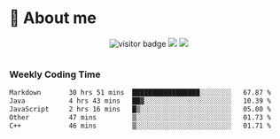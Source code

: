 <!-- ![](https://youpai.roccoshi.top/img/20200804214216.png) -->

# 🧐 About me
 
<p align="center">
<img src="https://visitor-badge.laobi.icu/badge?page_id=Lincest.Lincest&title=hits" alt="visitor badge"/>
<a href="mailto:imroccoshi@gmail.com"><img src="https://img.shields.io/badge/gmail-imroccoshi%40gmail.com-red"></a>
<a href="https://blog.roccoshi.top"><img src="https://img.shields.io/badge/blog-roccoshi-green"></a>
</p>

<div align="center">
  <img src="https://github-readme-stats.vercel.app/api?username=Lincest&show_icons=true&count_private=true&show_owner=true" alt="">
   <!-- <img src="https://github-readme-stats.vercel.app/api/wakatime?username=Moreality&v=2" alt=""/> -->
</div>

### Weekly Coding Time

<!--START_SECTION:waka-->

```txt
Markdown       30 hrs 51 mins  █████████████████░░░░░░░░   67.87 %
Java           4 hrs 43 mins   ██▓░░░░░░░░░░░░░░░░░░░░░░   10.39 %
JavaScript     2 hrs 16 mins   █▒░░░░░░░░░░░░░░░░░░░░░░░   05.00 %
Other          47 mins         ▒░░░░░░░░░░░░░░░░░░░░░░░░   01.73 %
C++            46 mins         ▒░░░░░░░░░░░░░░░░░░░░░░░░   01.71 %
```

<!--END_SECTION:waka-->


